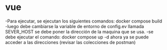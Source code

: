 # vue
-Para ejecutar, se ejecutan los siguientes comandos:
docker compose build
-luego debe cambiarse la variable de entorno de config.ev llamada SEVER_HOST
se debe poner la dirección de la maquina que se usa.
-se debe ejecutar el comando:
docker compose up -d
ahora ya se puede acceder a las direcciones
(revisar las colecciones de postman)